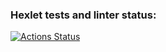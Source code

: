 ### Hexlet tests and linter status:
[![Actions Status](https://github.com/a88217/java-project-99/actions/workflows/hexlet-check.yml/badge.svg)](https://github.com/a88217/java-project-99/actions)
